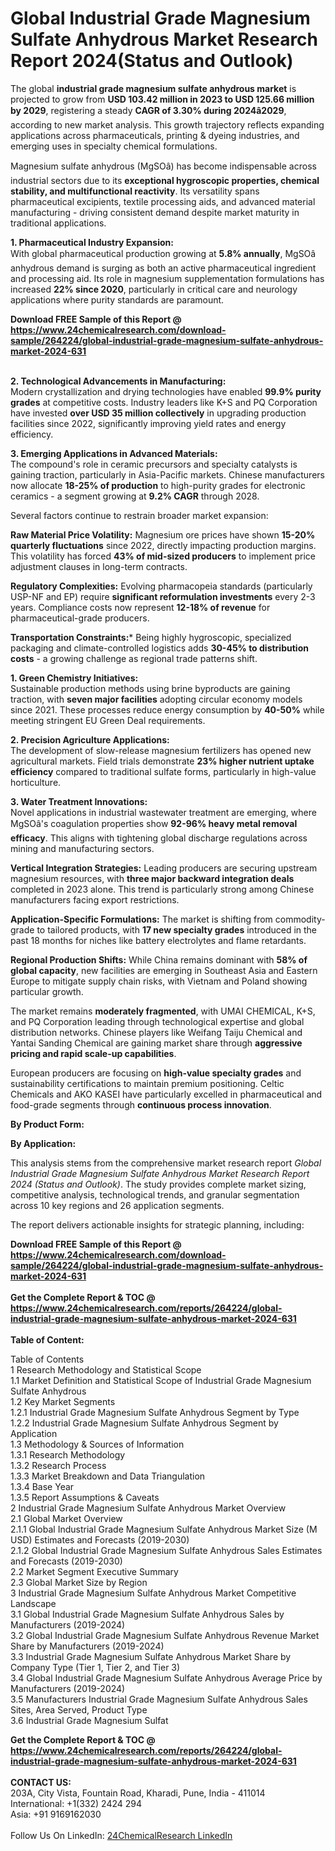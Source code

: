 <h1>Global Industrial Grade Magnesium Sulfate Anhydrous Market Research Report 2024(Status and Outlook)</h1><p>The global <strong>industrial grade magnesium sulfate anhydrous market</strong> is projected to grow from <strong>USD 103.42 million in 2023 to USD 125.66 million by 2029</strong>, registering a steady <strong>CAGR of 3.30% during 2024â2029</strong>, according to new market analysis. This growth trajectory reflects expanding applications across pharmaceuticals, printing &amp; dyeing industries, and emerging uses in specialty chemical formulations.</p><p>Magnesium sulfate anhydrous (MgSOâ) has become indispensable across industrial sectors due to its <strong>exceptional hygroscopic properties, chemical stability, and multifunctional reactivity</strong>. Its versatility spans pharmaceutical excipients, textile processing aids, and advanced material manufacturing - driving consistent demand despite market maturity in traditional applications.</p><p><strong>1. Pharmaceutical Industry Expansion:</strong><br>
With global pharmaceutical production growing at <strong>5.8% annually</strong>, MgSOâ anhydrous demand is surging as both an active pharmaceutical ingredient and processing aid. Its role in magnesium supplementation formulations has increased <strong>22% since 2020</strong>, particularly in critical care and neurology applications where purity standards are paramount.</p><div><b>Download FREE Sample of this Report @ 
            <a href="https://www.24chemicalresearch.com/download-sample/264224/global-industrial-grade-magnesium-sulfate-anhydrous-market-2024-631">
            https://www.24chemicalresearch.com/download-sample/264224/global-industrial-grade-magnesium-sulfate-anhydrous-market-2024-631</a></b></div><br><p><strong>2. Technological Advancements in Manufacturing:</strong><br>
Modern crystallization and drying technologies have enabled <strong>99.9% purity grades</strong> at competitive costs. Industry leaders like K+S and PQ Corporation have invested <strong>over USD 35 million collectively</strong> in upgrading production facilities since 2022, significantly improving yield rates and energy efficiency.</p><p><strong>3. Emerging Applications in Advanced Materials:</strong><br>
The compound's role in ceramic precursors and specialty catalysts is gaining traction, particularly in Asia-Pacific markets. Chinese manufacturers now allocate <strong>18-25% of production</strong> to high-purity grades for electronic ceramics - a segment growing at <strong>9.2% CAGR</strong> through 2028.</p><p>Several factors continue to restrain broader market expansion:</p><p><strong>Raw Material Price Volatility:</strong> Magnesium ore prices have shown <strong>15-20% quarterly fluctuations</strong> since 2022, directly impacting production margins. This volatility has forced <strong>43% of mid-sized producers</strong> to implement price adjustment clauses in long-term contracts.</p><p><strong>Regulatory Complexities:</strong> Evolving pharmacopeia standards (particularly USP-NF and EP) require <strong>significant reformulation investments</strong> every 2-3 years. Compliance costs now represent <strong>12-18% of revenue</strong> for pharmaceutical-grade producers.</p><p><strong>Transportation Constraints:</strong>* Being highly hygroscopic, specialized packaging and climate-controlled logistics adds <strong>30-45% to distribution costs</strong> - a growing challenge as regional trade patterns shift.</p><p><strong>1. Green Chemistry Initiatives:</strong><br>
Sustainable production methods using brine byproducts are gaining traction, with <strong>seven major facilities</strong> adopting circular economy models since 2021. These processes reduce energy consumption by <strong>40-50%</strong> while meeting stringent EU Green Deal requirements.</p><p><strong>2. Precision Agriculture Applications:</strong><br>
The development of slow-release magnesium fertilizers has opened new agricultural markets. Field trials demonstrate <strong>23% higher nutrient uptake efficiency</strong> compared to traditional sulfate forms, particularly in high-value horticulture.</p><p><strong>3. Water Treatment Innovations:</strong><br>
Novel applications in industrial wastewater treatment are emerging, where MgSOâ's coagulation properties show <strong>92-96% heavy metal removal efficacy</strong>. This aligns with tightening global discharge regulations across mining and manufacturing sectors.</p><p><strong>Vertical Integration Strategies:</strong> Leading producers are securing upstream magnesium resources, with <strong>three major backward integration deals</strong> completed in 2023 alone. This trend is particularly strong among Chinese manufacturers facing export restrictions.</p><p><strong>Application-Specific Formulations:</strong> The market is shifting from commodity-grade to tailored products, with <strong>17 new specialty grades</strong> introduced in the past 18 months for niches like battery electrolytes and flame retardants.</p><p><strong>Regional Production Shifts:</strong> While China remains dominant with <strong>58% of global capacity</strong>, new facilities are emerging in Southeast Asia and Eastern Europe to mitigate supply chain risks, with Vietnam and Poland showing particular growth.</p><p>The market remains <strong>moderately fragmented</strong>, with UMAI CHEMICAL, K+S, and PQ Corporation leading through technological expertise and global distribution networks. Chinese players like Weifang Taiju Chemical and Yantai Sanding Chemical are gaining market share through <strong>aggressive pricing and rapid scale-up capabilities</strong>.</p><p>European producers are focusing on <strong>high-value specialty grades</strong> and sustainability certifications to maintain premium positioning. Celtic Chemicals and AKO KASEI have particularly excelled in pharmaceutical and food-grade segments through <strong>continuous process innovation</strong>.</p><p><strong>By Product Form:</strong></p><p><strong>By Application:</strong></p><p>This analysis stems from the comprehensive market research report <em>Global Industrial Grade Magnesium Sulfate Anhydrous Market Research Report 2024 (Status and Outlook)</em>. The study provides complete market sizing, competitive analysis, technological trends, and granular segmentation across 10 key regions and 26 application segments.</p><p>The report delivers actionable insights for strategic planning, including:</p><div><b>Download FREE Sample of this Report @ 
            <a href="https://www.24chemicalresearch.com/download-sample/264224/global-industrial-grade-magnesium-sulfate-anhydrous-market-2024-631">
            https://www.24chemicalresearch.com/download-sample/264224/global-industrial-grade-magnesium-sulfate-anhydrous-market-2024-631</a></b></div><br><div><b>Get the Complete Report & TOC @ 
            <a href="https://www.24chemicalresearch.com/reports/264224/global-industrial-grade-magnesium-sulfate-anhydrous-market-2024-631">
            https://www.24chemicalresearch.com/reports/264224/global-industrial-grade-magnesium-sulfate-anhydrous-market-2024-631</a></b></div><br>
            <b>Table of Content:</b><p>Table of Contents<br />
1 Research Methodology and Statistical Scope<br />
1.1 Market Definition and Statistical Scope of Industrial Grade Magnesium Sulfate Anhydrous<br />
1.2 Key Market Segments<br />
1.2.1 Industrial Grade Magnesium Sulfate Anhydrous Segment by Type<br />
1.2.2 Industrial Grade Magnesium Sulfate Anhydrous Segment by Application<br />
1.3 Methodology & Sources of Information<br />
1.3.1 Research Methodology<br />
1.3.2 Research Process<br />
1.3.3 Market Breakdown and Data Triangulation<br />
1.3.4 Base Year<br />
1.3.5 Report Assumptions & Caveats<br />
2 Industrial Grade Magnesium Sulfate Anhydrous Market Overview<br />
2.1 Global Market Overview<br />
2.1.1 Global Industrial Grade Magnesium Sulfate Anhydrous Market Size (M USD) Estimates and Forecasts (2019-2030)<br />
2.1.2 Global Industrial Grade Magnesium Sulfate Anhydrous Sales Estimates and Forecasts (2019-2030)<br />
2.2 Market Segment Executive Summary<br />
2.3 Global Market Size by Region<br />
3 Industrial Grade Magnesium Sulfate Anhydrous Market Competitive Landscape<br />
3.1 Global Industrial Grade Magnesium Sulfate Anhydrous Sales by Manufacturers (2019-2024)<br />
3.2 Global Industrial Grade Magnesium Sulfate Anhydrous Revenue Market Share by Manufacturers (2019-2024)<br />
3.3 Industrial Grade Magnesium Sulfate Anhydrous Market Share by Company Type (Tier 1, Tier 2, and Tier 3)<br />
3.4 Global Industrial Grade Magnesium Sulfate Anhydrous Average Price by Manufacturers (2019-2024)<br />
3.5 Manufacturers Industrial Grade Magnesium Sulfate Anhydrous Sales Sites, Area Served, Product Type<br />
3.6 Industrial Grade Magnesium Sulfat</p><div><b>Get the Complete Report & TOC @ 
            <a href="https://www.24chemicalresearch.com/reports/264224/global-industrial-grade-magnesium-sulfate-anhydrous-market-2024-631">
            https://www.24chemicalresearch.com/reports/264224/global-industrial-grade-magnesium-sulfate-anhydrous-market-2024-631</a></b></div><br><b>CONTACT US:</b><br>
            203A, City Vista, Fountain Road, Kharadi, Pune, India - 411014<br>
            International: +1(332) 2424 294<br>
            Asia: +91 9169162030 <br><br>
            Follow Us On LinkedIn: <a href="https://www.linkedin.com/company/24chemicalresearch/">24ChemicalResearch LinkedIn</a>